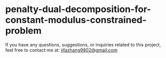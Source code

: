# penalty-dual-decomposition-for-constant-modulus-constrained-problem

If you have any questions, suggestions, or inquiries related to this project, feel free to contact me at: jifazhang9802@gmail.com
